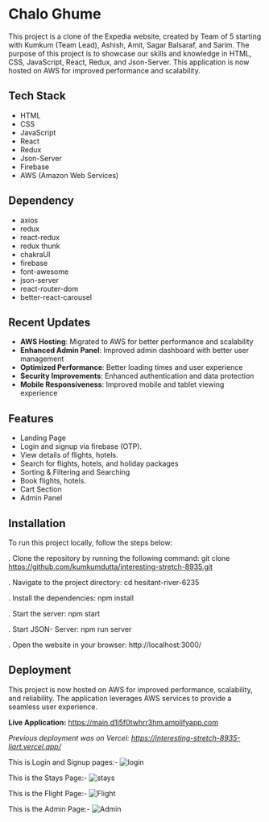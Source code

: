 <h1>Chalo Ghume</h1>

<p>This project is a clone of the Expedia website, created by Team of 5 starting with Kumkum (Team Lead), Ashish, Amit, Sagar Balsaraf, and Sarim. The purpose of this project is to showcase our skills and knowledge in HTML, CSS, JavaScript, React, Redux, and Json-Server. This application is now hosted on AWS for improved performance and scalability.</p>


<h2>Tech Stack</h2>

- HTML
- CSS
- JavaScript
- React
- Redux
- Json-Server
- Firebase
- AWS (Amazon Web Services)


<h2>Dependency</h2>

- axios
- redux
- react-redux
- redux thunk
- chakraUI
- firebase
- font-awesome
- json-server
- react-router-dom
- better-react-carousel

<h2>Recent Updates</h2>

- **AWS Hosting**: Migrated to AWS for better performance and scalability
- **Enhanced Admin Panel**: Improved admin dashboard with better user management
- **Optimized Performance**: Better loading times and user experience
- **Security Improvements**: Enhanced authentication and data protection
- **Mobile Responsiveness**: Improved mobile and tablet viewing experience

<h2>Features</h2>

- Landing Page
- Login and signup via firebase (OTP).
- View details of flights, hotels.
- Search for flights, hotels, and holiday packages
- Sorting & Filtering and Searching
- Book flights, hotels.
- Cart Section
- Admin Panel

<h2>Installation</h2>

To run this project locally, follow the steps below:

. Clone the repository by running the following command:
git clone https://github.com/kumkumdutta/interesting-stretch-8935.git

. Navigate to the project directory:
cd hesitant-river-6235

. Install the dependencies:
npm install

. Start the server:
npm start

. Start JSON- Server:
npm run server

. Open the website in your browser:
http://localhost:3000/


<h2>Deployment</h2>

This project is now hosted on AWS for improved performance, scalability, and reliability. The application leverages AWS services to provide a seamless user experience.

**Live Application:** https://main.d1i5f0twhrr3hm.amplifyapp.com

*Previous deployment was on Vercel: https://interesting-stretch-8935-liart.vercel.app/*


This is Login and Signup pages:-
![login](https://user-images.githubusercontent.com/112754519/231046318-135d34cb-0ae7-46c3-851c-6889441c62de.PNG)



This is the Stays Page:-
![stays](https://user-images.githubusercontent.com/112754519/231046349-d9885d9f-b42d-4d9f-bfc2-0cac0f9a10df.PNG)



This is the Flight Page:-
![Flight](https://user-images.githubusercontent.com/112754519/231046392-fea5d486-9b26-462c-af9a-5727853e6669.PNG)



This is the Admin Page:-
![Admin](https://user-images.githubusercontent.com/112754519/231046415-c8c2f14c-f586-4da0-884a-992bc18b0e12.PNG)


